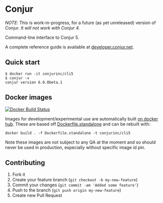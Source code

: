# Conjur

*NOTE*: This is work-in-progress, for a future (as yet unreleased) version of Conjur.
_It will not work with Conjur 4._

Command-line interface to Conjur 5.

A complete reference guide is available at [developer.conjur.net](http://developer.conjur.net/reference).

## Quick start

    $ docker run -it conjurinc/cli5
    $ conjur -v
    conjur version 6.0.0beta.1

## Docker images

[![Docker Build Status](https://img.shields.io/docker/build/conjurinc/cli5.svg)](https://hub.docker.com/r/conjurinc/cli5/)

Images for development/experimental use are automatically built [on docker hub](https://hub.docker.com/r/conjurinc/cli5/).
These are based off [Dockerfile.standalone](Dockerfile.standalone) and can be rebuilt with:

    docker build . -f Dockerfile.standalone -t conjurinc/cli5

Note these images are not subject to any QA at the moment and so should never be used in production, especially without specific image id pin.

## Contributing

1. Fork it
2. Create your feature branch (`git checkout -b my-new-feature`)
3. Commit your changes (`git commit -am 'Added some feature'`)
4. Push to the branch (`git push origin my-new-feature`)
5. Create new Pull Request
